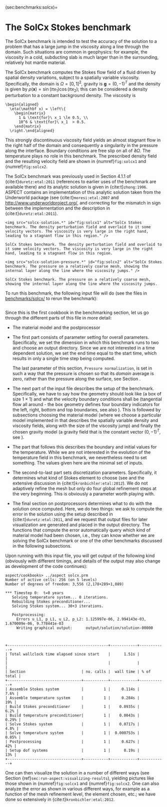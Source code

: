 (sec:benchmarks:solcx)=
# The SolCx Stokes benchmark

The SolCx benchmark is intended to test the accuracy of the solution to a
problem that has a large jump in the viscosity along a line through the
domain. Such situations are common in geophysics: for example, the viscosity
in a cold, subducting slab is much larger than in the surrounding, relatively
hot mantle material.

The SolCx benchmark computes the Stokes flow field of a fluid driven by
spatial density variations, subject to a spatially variable viscosity.
Specifically, the domain is $\Omega=[0,1]^2$, gravity is $\mathbf
g=(0,-1)^T$ and the density is given by
$\rho(\mathbf x)=\sin(\pi x_1)\cos(\pi x_2)$; this can be considered a density
perturbation to a constant background density. The viscosity is
```{math}
\begin{aligned}
  \eta(\mathbf x) = \left\{
    \begin{matrix}
      1 & \text{for}\ x_1 \le 0.5, \\
      10^6 & \text{for}\ x_1  > 0.5.
    \end{matrix}
  \right.\end{aligned}
```
This strongly discontinuous viscosity field yields an
almost stagnant flow in the right half of the domain and consequently a
singularity in the pressure along the interface. Boundary conditions are free
slip on all of $\partial\Omega$. The temperature plays no role in this
benchmark. The prescribed density field and the resulting velocity field are
shown in {numref}`fig:solcx1` and {numref}`fig:solcx2`.

The SolCx benchmark was previously used in Section 4.1.1 of {cite:t}`duretz:etal:2011`
(references to earlier uses of the benchmark are available there) and its
analytic solution is given in {cite:t}`zhong:1996`. ASPECT contains an implementation of this
analytic solution taken from the Underworld package (see {cite:t}`moresi:etal:2007`
and <http://www.underworldproject.org/>, and correcting for the mismatch in
sign between the implementation and the description in {cite:t}`duretz:etal:2011`).

```{figure-md} fig:solcx1
<img src="solcx-solution.*" id="fig:solcx1" alt="SolCx Stokes benchmark. The density perturbation field and overlaid to it some velocity vectors. The viscosity is very large in the right hand, leading to a stagnant flow in this region." />

SolCx Stokes benchmark. The density perturbation field and overlaid to it some velocity vectors. The viscosity is very large in the right hand, leading to a stagnant flow in this region.
```
```{figure-md} fig:solcx2
<img src="solcx-solution-pressure.*" id="fig:solcx2" alt="SolCx Stokes benchmark. The pressure on a relatively coarse mesh, showing the internal layer along the line where the viscosity jumps." />

SolCx Stokes benchmark. The pressure on a relatively coarse mesh, showing the internal layer along the line where the viscosity jumps.
```

To run this benchmark, the following input file will do (see the files in
[benchmarks/solcx/](https://github.com/geodynamics/aspect/tree/main/benchmarks/solcx) to rerun the benchmark):

```{literalinclude} solcx.prm
```

Since this is the first cookbook in the benchmarking section, let us go
through the different parts of this file in more detail:

-   The material model and the postprocessor

-   The first part consists of parameter setting for overall parameters.
    Specifically, we set the dimension in which this benchmark runs to two and
    choose an output directory. Since we are not interested in a time
    dependent solution, we set the end time equal to the start time, which
    results in only a single time step being computed.

    The last parameter of this section, `Pressure normalization`, is set in
    such a way that the pressure is chosen so that its *domain* average is
    zero, rather than the pressure along the surface, see
    Section [](sec:methods:pressure-norm).

-   The next part of the input file describes the setup of the benchmark.
    Specifically, we have to say how the geometry should look like (a box of
    size $1\times 1$) and what the velocity boundary conditions shall be
    (tangential flow all around - the box geometry defines four boundary
    indicators for the left, right, bottom and top boundaries, see also
    [](parameters:Geometry_20model)). This is followed by
    subsections choosing the material model (where we choose a particular
    model implemented in that describes the spatially variable density and
    viscosity fields, along with the size of the viscosity jump) and finally
    the chosen gravity model (a gravity field that is the constant vector
    $(0,-1)^T$, see [](parameters:Gravity_20model)).

-   The part that follows this describes the boundary and initial values for
    the temperature. While we are not interested in the evolution of the
    temperature field in this benchmark, we nevertheless need to set
    something. The values given here are the minimal set of inputs.

-   The second-to-last part sets discretization parameters. Specifically, it
    determines what kind of Stokes element to choose (see
    [](parameters:Discretization) and the extensive
    discussion in {cite:t}`kronbichler:etal:2012`). We do not
    adaptively refine the mesh but only do four global refinement steps at the
    very beginning. This is obviously a parameter worth playing with.
-   The final section on postprocessors determines what to do with the
    solution once computed. Here, we do two things: we ask to compute the
    error in the solution using the setup described in {cite:t}`duretz:etal:2011`,
    and we request that output files for
    later visualization are generated and placed in the output directory. The
    functions that compute the error automatically query which kind of
    material model had been chosen, i.e., they can know whether we are solving
    the SolCx benchmark or one of the other benchmarks discussed in the
    following subsections.

Upon running with this input file, you will get output of the following kind
(obviously with different timings, and details of the output may also change
as development of the code continues):

``` ksh
aspect/cookbooks> ../aspect solcx.prm
Number of active cells: 256 (on 5 levels)
Number of degrees of freedom: 3,556 (2,178+289+1,089)

*** Timestep 0:  t=0 years
   Solving temperature system... 0 iterations.
   Rebuilding Stokes preconditioner...
   Solving Stokes system... 30+3 iterations.

   Postprocessing:
     Errors u_L1, p_L1, u_L2, p_L2: 1.125997e-06, 2.994143e-03, 1.670009e-06, 9.778441e-03
     Writing graphical output:      output/solution/solution-00000



+---------------------------------------------+------------+------------+
| Total wallclock time elapsed since start    |      1.51s |            |
|                                             |            |            |
| Section                         | no. calls |  wall time | % of total |
+---------------------------------+-----------+------------+------------+
| Assemble Stokes system          |         1 |     0.114s |       7.6% |
| Assemble temperature system     |         1 |     0.284s |        19% |
| Build Stokes preconditioner     |         1 |    0.0935s |       6.2% |
| Build temperature preconditioner|         1 |    0.0043s |      0.29% |
| Solve Stokes system             |         1 |    0.0717s |       4.8% |
| Solve temperature system        |         1 |  0.000753s |      0.05% |
| Postprocessing                  |         1 |     0.627s |        42% |
| Setup dof systems               |         1 |      0.19s |        13% |
+---------------------------------+-----------+------------+------------+
```

One can then visualize the solution in a number of different ways (see
Section {ref}`sec:run-aspect:visualizing-results`), yielding pictures like those shown in
{numref}`fig:solcx1` and {numref}`fig:solcx2`. One can also analyze the error
as shown in various different ways, for example as a function of the
mesh refinement level, the element chosen, etc.; we have done so
extensively in {cite:t}`kronbichler:etal:2012`.
